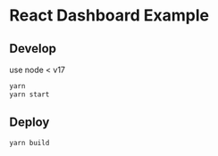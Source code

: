 # React Dashboard Example

## Develop
use node < v17
```bash
yarn
yarn start
```

## Deploy

```bash
yarn build
```
